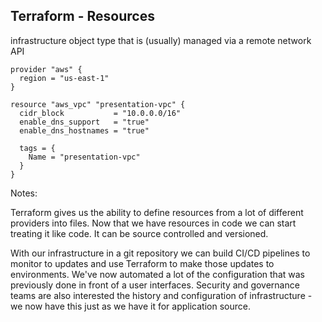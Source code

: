 ## Terraform - Resources

infrastructure object type that is (usually) managed via a remote network API

```
provider "aws" {
  region = "us-east-1"
}

resource "aws_vpc" "presentation-vpc" {
  cidr_block           = "10.0.0.0/16"
  enable_dns_support   = "true"
  enable_dns_hostnames = "true"
  
  tags = {
    Name = "presentation-vpc"
  }
}
```

Notes:

Terraform gives us the ability to define resources from a lot of different providers into files.  Now that we have resources in code we can start treating it like code.  It can be source controlled and versioned.

With our infrastructure in a git repository we can build CI/CD pipelines to monitor to updates and use Terraform to make those updates to environments.  We've now automated a lot of the configuration that was previously done in front of a user interfaces.  Security and governance teams are also interested the history and configuration of infrastructure - we now have this just as we have it for application source.